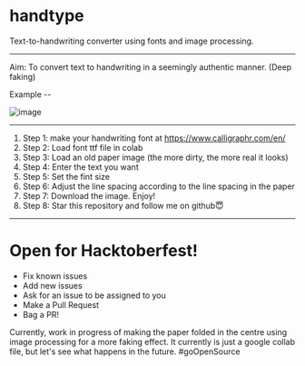 # handtype

Text-to-handwriting converter using fonts and image processing.


_____________

Aim: To convert text to handwriting in a seemingly authentic manner. (Deep faking)

Example --


![image](https://github.com/Aatmaj-Zephyr/handtype/assets/83284294/6144bccb-8576-41f9-86c8-f0f9e81002dc)


-------------

1) Step 1: make your handwriting font at https://www.calligraphr.com/en/
2) Step 2: Load font ttf file in colab
3) Step 3: Load an old paper image (the more dirty, the more real it looks)
4) Step 4: Enter the text you want
5) Step 5: Set the fint size
6) Step 6: Adjust the line spacing according to the line spacing in the paper
7) Step 7: Download the image. Enjoy!
8) Step 8: Star this repository and follow me on github😇


-----------
# Open for Hacktoberfest!
 - Fix known issues
 - Add new issues
 - Ask for an issue to be assigned to you
 - Make a Pull Request
 - Bag a PR!

   
Currently, work in progress of making the paper folded in the centre using image processing for a more faking effect. It currently is just a google collab file, but let's see what happens in the future. #goOpenSource
